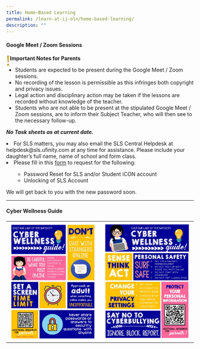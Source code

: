 ```yaml
---
title: Home–Based Learning
permalink: /learn-at-ij-oln/home-based-learning/
description: ""
---
```

<h4><strong>Google Meet / Zoom Sessions</strong></h4>
<img style="width: 2%;" src="/images/emark.gif" align = "left" />
<p><strong>Important Notes for Parents</strong></p>
<ul>
<li>Students are expected to be present during the Google Meet / Zoom sessions. </li>
<li>No recording of the lesson is permissible as this infringes both copyright and privacy issues. </li>
<li>Legal action and disciplinary action may be taken if the lessons are recorded without knowledge of the teacher. </li>
<li>Students who are not able to be present at the stipulated Google Meet / Zoom sessions, are to inform their Subject Teacher, who will then see to the necessary follow-up.</li>
</ul>

***No Task sheets as at current date.***

<li>For SLS matters, you may also email the SLS Central Helpdesk at helpdesk@sls.ufinity.com at any time for assistance. Please include your daughter&rsquo;s full name, name of school and form class.</li>
<li>Please fill in this&nbsp;<a href="https://go.gov.sg/chijolnpasswordreset" target="_blank" rel="noopener">form</a>&nbsp;to request for the following:</li>
<ul>
<ul>
<li>Password Reset for SLS and/or Student iCON account</li>
<li>Unlocking of SLS Account</li>
</ul>
</ul>
</ol>
<p>We will get back to you with the new password soon.</p>
<hr>
<h4><strong>Cyber Wellness Guide</strong></h4>
<table style="border-collapse: collapse; width: 100%;" border="0">
<tbody>
<tr>
<td style="width: 50%;"><img src="/images/home2.jpg"></td>
<td style="width: 50%;"><img src="/images/home3.jpg"></td>
</tr>
</tbody>
</table>
